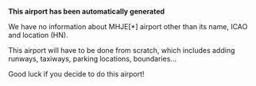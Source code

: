 **This airport has been automatically generated**

We have no information about MHJE[*] airport other than its name, ICAO and location (HN).

This airport will have to be done from scratch, which includes adding runways, taxiways, parking locations, boundaries...

Good luck if you decide to do this airport!